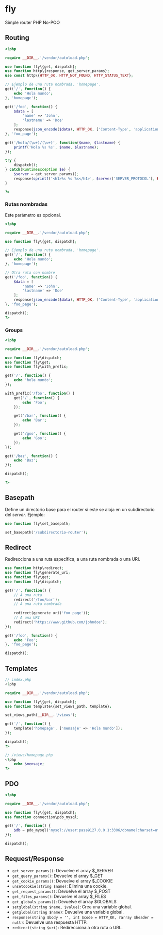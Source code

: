 # fly
 Simple router PHP No-POO

## Routing

```php
<?php

require __DIR__.'/vendor/autoload.php';

use function fly\{get, dispatch};
use function http\{response, get_server_params};
use const http\{HTTP_OK, HTTP_NOT_FOUND, HTTP_STATUS_TEXT};

// Ejemplo de una ruta nombrada, 'homepage'.
get('/', function() {
    echo 'Hola mundo';
}, 'homepage');

get('/foo', function() {
    $data = [
        'name' => 'John',
        'lastname' => 'Doe'
    ];
    response(json_encode($data), HTTP_OK, ['Content-Type', 'application/json']);
}, 'foo_page');

get('/hola/(\w+)/(\w+)', function($name, $lastname) {
    printf('Hola %s %s', $name, $lastname);
});

try {
    dispatch();
} catch(RuntimeException $e) {
    $server = get_server_params();
    response(sprintf('<h1>%s %s %s</h1>', $server['SERVER_PROTOCOL'], HTTP_NOT_FOUND, HTTP_STATUS_TEXT[HTTP_NOT_FOUND]), HTTP_NOT_FOUND);
}

?>
```

### Rutas nombradas

Este parámetro es opcional.

```php
<?php

require __DIR__.'/vendor/autoload.php';

use function fly\{get, dispatch};

// Ejemplo de una ruta nombrada, 'homepage'.
get('/', function() {
    echo 'Hola mundo';
}, 'homepage');

// Otra ruta con nombre
get('/foo', function() {
    $data = [
        'name' => 'John',
        'lastname' => 'Doe'
    ];
    response(json_encode($data), HTTP_OK, ['Content-Type', 'application/json']);
}, 'foo_page');

dispatch();
?>
```

### Groups

```php
<?php

require __DIR__.'/vendor/autoload.php';

use function fly\dispatch;
use function fly\get;
use function fly\with_prefix;

get('/', function() {
    echo 'hola mundo';
});

with_prefix('/foo', function() {
    get('/', function() {
        echo 'Foo';
    });

    get('/bar', function() {
        echo 'Bar';
    });

    get('/goo', function() {
        echo 'Goo';
    });
});

get('/baz', function() {
    echo 'Baz';
});

dispatch();

?>
```

## Basepath

Define un directorio base para el router si este se aloja en un subdirectorio del *server*. Ejemplo:

```php
use function fly\set_basepath;

set_basepath('/subdirectorio-router');
```

## Redirect

Redirecciona a una ruta específica, a una ruta nombrada o una URI.

```php
use function http\redirect;
use function fly\generate_uri;
use function fly\get;
use function fly\dispatch;

get('/', function() {
    // A una ruta
    redirect('/foo/bar');
    // A una ruta nombrada
    
    redirect(generate_uri('foo_page'));
    // A una URI
    redirect('https://www.github.com/johndoe');
});

get('/foo', function() {
    echo 'Foo';
}, 'foo_page');

dispatch();
```

## Templates

```php
// index.php
<?php

require __DIR__.'/vendor/autoload.php';

use function fly\{get, dispatch};
use function template\{set_views_path, template};

set_views_path(__DIR__.'/views');

get('/', function() {
    template('homepage', ['mensaje' => 'Hola mundo']);
});

dispatch();
?>
```

```php
// /views/homepage.php
<?php
    echo $mensaje;
?>
```

## PDO

```php
<?php

require __DIR__.'/vendor/autoload.php';

use function fly\{get, dispatch};
use function connection\pdo_mysql;

get('/', function() {
	$db = pdo_mysql('mysql://user:pass@127.0.0.1:3306/dbname?charset=utf8&persistent=true');
});

dispatch();
```

## Request/Response

- `get_server_params()`: Devuelve el array $_SERVER
- `get_query_params()`: Devuelve el array $_GET
- `get_cookie_params()`: Devuelve el array $_COOKIE
- `unsetcookie(string $name)`: Elimina una cookie.
- `get_request_params()`: Devuelve el array $_POST
- `get_files_params()`: Devuelve el array $_FILES
- `get_globals_params()`: Devuelve el array $GLOBALS
- `setglobal(string $name, $value)`: Crea una variable global.
- `getglobal(string $name)`: Devuelve una variable global.
- `response(string $body = '', int $code = HTTP_OK, ?array $header = null)`: Devuelve una respuesta HTTP.
- `redirect(string $uri)`: Redirecciona a otra ruta o URL.




